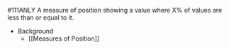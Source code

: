#111ANLY 
A measure of position showing a value where X% of values are less than or equal to it.

* Background
	* [[Measures of Position]]